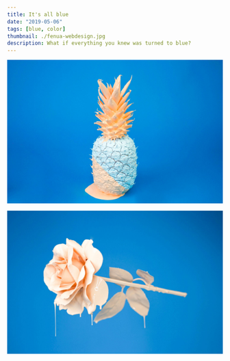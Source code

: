 ```yaml
---
title: It's all blue
date: "2019-05-06"
tags: [blue, color]
thumbnail: ./fenua-webdesign.jpg
description: What if everything you knew was turned to blue?
---
```


![It's all blue](./cody-davis-253925-unsplash.jpg)

![It's all blue](./cody-davis-259003-unsplash.jpg)
